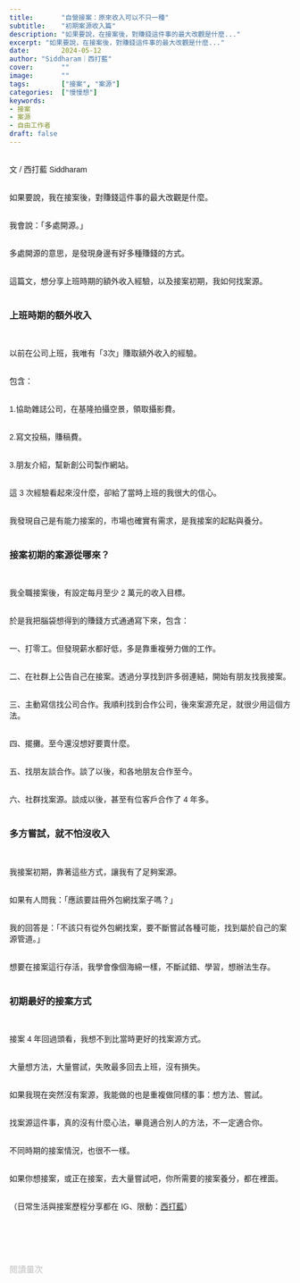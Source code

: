 ```yaml
---
title:       "自營接案：原來收入可以不只一種"
subtitle:    "初期案源收入篇"
description: "如果要說，在接案後，對賺錢這件事的最大改觀是什麼..."
excerpt: "如果要說，在接案後，對賺錢這件事的最大改觀是什麼..."
date:        2024-05-12
author: "Siddharam｜西打藍"
cover:       ""
image:       ""
tags:        ["接案", "案源"]
categories:  ["慢慢想"]
keywords:
- 接案
- 案源
- 自由工作者
draft: false
---
```


<article style="font-family: 'Noto Sans TC', '微軟正黑體', sans-serif; font-weight: 300;">

<br>文 / 西打藍 Siddharam<br><br>

如果要說，我在接案後，對賺錢這件事的最大改觀是什麼。<br><br>

我會說：「多處開源。」<br><br>

多處開源的意思，是發現身邊有好多種賺錢的方式。<br><br>

這篇文，想分享上班時期的額外收入經驗，以及接案初期，我如何找案源。<br><br>


<h3 class="article-h1-color">上班時期的額外收入</h3><br>

以前在公司上班，我唯有「3次」賺取額外收入的經驗。<br><br>

包含：<br><br>

1.協助雜誌公司，在基隆拍攝空景，領取攝影費。<br><br>

2.寫文投稿，賺稿費。<br><br>

3.朋友介紹，幫新創公司製作網站。<br><br>

這 3 次經驗看起來沒什麼，卻給了當時上班的我很大的信心。<br><br>

我發現自己是有能力接案的，市場也確實有需求，是我接案的起點與養分。<br><br>


<h3 class="article-h1-color">接案初期的案源從哪來？</h3><br>

我全職接案後，有設定每月至少 2 萬元的收入目標。<br><br>

於是我把腦袋想得到的賺錢方式通通寫下來，包含：<br><br>

一、打零工。但發現薪水都好低，多是靠重複勞力做的工作。<br><br>

二、在社群上公告自己在接案。透過分享找到許多弱連結，開始有朋友找我接案。<br><br>

三、主動寫信找公司合作。我順利找到合作公司，後來案源充足，就很少用這個方法。<br><br>

四、擺攤。至今還沒想好要賣什麼。<br><br>

五、找朋友談合作。談了以後，和各地朋友合作至今。<br><br>

六、社群找案源。談成以後，甚至有位客戶合作了 4 年多。<br><br>


<h3 class="article-h1-color">多方嘗試，就不怕沒收入</h3><br>

我接案初期，靠著這些方式，讓我有了足夠案源。<br><br>

如果有人問我：「應該要註冊外包網找案子嗎？」<br><br>

我的回答是：「不該只有從外包網找案，要不斷嘗試各種可能，找到屬於自己的案源管道。」<br><br>

想要在接案這行存活，我學會像個海綿一樣，不斷試錯、學習，想辦法生存。<br><br>


<h3 class="article-h1-color">初期最好的接案方式</h3><br>

接案 4 年回過頭看，我想不到比當時更好的找案源方式。<br><br>

大量想方法，大量嘗試，失敗最多回去上班，沒有損失。<br><br>

如果我現在突然沒有案源，我能做的也是重複做同樣的事：想方法、嘗試。<br><br>

找案源這件事，真的沒有什麼心法，畢竟適合別人的方法，不一定適合你。<br><br>

不同時期的接案情況，也很不一樣。<br><br>

如果你想接案，或正在接案，去大量嘗試吧，你所需要的接案養分，都在裡面。<br><br>



<!-- 
<!-- 案例 > 證明案例 > 壞處 > 怎麼改變（列步驟） > 結語總結金句 -->


（日常生活與接案歷程分享都在 IG、限動：<a href="https://www.instagram.com/sidd.blue/" target="_blank">西打藍</a>）<br><br>

<!-- <h3 class="article-h1-color"></h3><br> -->





<br><br><br>

</article>

<div style="color: #bfbfbf; font-size: 15px;" id="busuanzi_container_page_pv">
  閱讀量<span id="busuanzi_value_page_pv"></span>次
</div>

<script src="../../js/post.js"></script>
